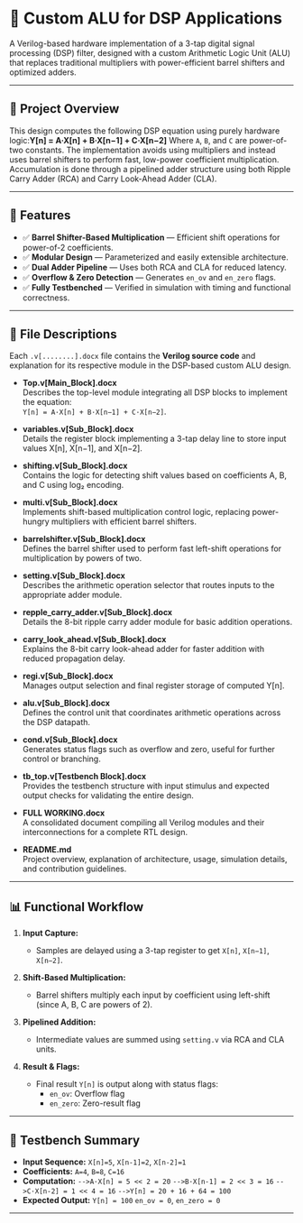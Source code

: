 # 🧠 Custom ALU for DSP Applications

A Verilog-based hardware implementation of a 3-tap digital signal processing (DSP) filter, designed with a custom Arithmetic Logic Unit (ALU) that replaces traditional multipliers with power-efficient barrel shifters and optimized adders.

---

## 🚀 Project Overview

This design computes the following DSP equation using purely hardware logic:**Y[n] = A·X[n] + B·X[n−1] + C·X[n−2]**
Where `A`, `B`, and `C` are power-of-two constants. The implementation avoids using multipliers and instead uses barrel shifters to perform fast, low-power coefficient multiplication. Accumulation is done through a pipelined adder structure using both Ripple Carry Adder (RCA) and Carry Look-Ahead Adder (CLA).

---

## 🔧 Features

- ✅ **Barrel Shifter-Based Multiplication** — Efficient shift operations for power-of-2 coefficients.
- ✅ **Modular Design** — Parameterized and easily extensible architecture.
- ✅ **Dual Adder Pipeline** — Uses both RCA and CLA for reduced latency.
- ✅ **Overflow & Zero Detection** — Generates `en_ov` and `en_zero` flags.
- ✅ **Fully Testbenched** — Verified in simulation with timing and functional correctness.

---

## 📁 File Descriptions

Each `.v[........].docx` file contains the **Verilog source code** and explanation for its respective module in the DSP-based custom ALU design.

- **Top.v[Main_Block].docx**  
  Describes the top-level module integrating all DSP blocks to implement the equation:  
  `Y[n] = A·X[n] + B·X[n−1] + C·X[n−2]`.

- **variables.v[Sub_Block].docx**  
  Details the register block implementing a 3-tap delay line to store input values X[n], X[n−1], and X[n−2].

- **shifting.v[Sub_Block].docx**  
  Contains the logic for detecting shift values based on coefficients A, B, and C using log₂ encoding.

- **multi.v[Sub_Block].docx**  
  Implements shift-based multiplication control logic, replacing power-hungry multipliers with efficient barrel shifters.

- **barrelshifter.v[Sub_Block].docx**  
  Defines the barrel shifter used to perform fast left-shift operations for multiplication by powers of two.

- **setting.v[Sub_Block].docx**  
  Describes the arithmetic operation selector that routes inputs to the appropriate adder module.

- **repple_carry_adder.v[Sub_Block].docx**  
  Details the 8-bit ripple carry adder module for basic addition operations.

- **carry_look_ahead.v[Sub_Block].docx**  
  Explains the 8-bit carry look-ahead adder for faster addition with reduced propagation delay.

- **regi.v[Sub_Block].docx**  
  Manages output selection and final register storage of computed Y[n].

- **alu.v[Sub_Block].docx**  
  Defines the control unit that coordinates arithmetic operations across the DSP datapath.

- **cond.v[Sub_Block].docx**  
  Generates status flags such as overflow and zero, useful for further control or branching.

- **tb_top.v[Testbench Block].docx**  
  Provides the testbench structure with input stimulus and expected output checks for validating the entire design.

- **FULL WORKING.docx**  
  A consolidated document compiling all Verilog modules and their interconnections for a complete RTL design.

- **README.md**  
  Project overview, explanation of architecture, usage, simulation details, and contribution guidelines.

---

## 📊 Functional Workflow

1. **Input Capture:**
   - Samples are delayed using a 3-tap register to get `X[n]`, `X[n−1]`, `X[n−2]`.

2. **Shift-Based Multiplication:**
   - Barrel shifters multiply each input by coefficient using left-shift (since A, B, C are powers of 2).

3. **Pipelined Addition:**
   - Intermediate values are summed using `setting.v` via RCA and CLA units.

4. **Result & Flags:**
   - Final result `Y[n]` is output along with status flags:
     - `en_ov`: Overflow flag
     - `en_zero`: Zero-result flag

---

## 🧪 Testbench Summary

- **Input Sequence:** `X[n]=5`, `X[n-1]=2`, `X[n-2]=1`
- **Coefficients:** `A=4`, `B=8`, `C=16`
- **Computation:**
`-->A·X[n] = 5 << 2 = 20`
`-->B·X[n-1] = 2 << 3 = 16`
`-->C·X[n-2] = 1 << 4 = 16`
`-->Y[n] = 20 + 16 + 64 = 100`
- **Expected Output:**
`Y[n] = 100`
`en_ov = 0`, `en_zero = 0`

---
